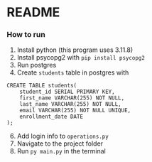 # README
### How to run
1. Install python (this program uses 3.11.8)
2. Install psycopg2 with ``` pip install psycopg2 ```
3. Run postgres
4. Create ```students``` table in postgres with
```
CREATE TABLE students(
	student_id SERIAL PRIMARY KEY,
	first_name VARCHAR(255) NOT NULL,
	last_name VARCHAR(255) NOT NULL,
	email VARCHAR(255) NOT NULL UNIQUE,
	enrollment_date DATE
);
```
6. Add login info to ``` operations.py ```
7. Navigate to the project folder
8. Run ``` py main.py ``` in the terminal
